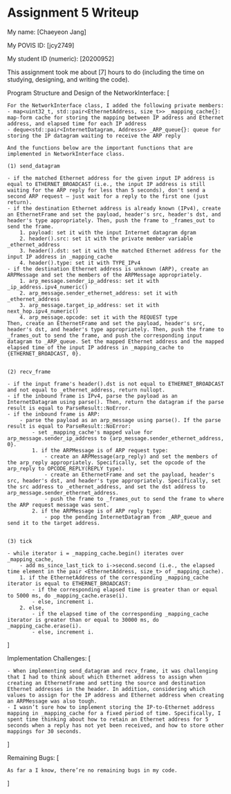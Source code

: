 Assignment 5 Writeup
=============

My name: [Chaeyeon Jang]

My POVIS ID: [jcy2749]

My student ID (numeric): [20200952]

This assignment took me about [7] hours to do (including the time on studying, designing, and writing the code).

Program Structure and Design of the NetworkInterface:
[

    For the NetworkInterface class, I added the following private members:
    - map<uint32_t, std::pair<EthernetAddress, size_t>> _mapping_cache{}: map-form cache for storing the mapping between IP address and Ethernet address, and elapsed time for each IP address
    - deque<std::pair<InternetDatagram, Address>> _ARP_queue{}: queue for storing the IP datagram waiting to receive the ARP reply

    And the functions below are the important functions that are implemented in NetworkInterface class. 

    (1) send_datagram

    - if the matched Ethernet address for the given input IP address is equal to ETHERNET_BROADCAST (i.e., the input IP address is still waiting for the ARP reply for less than 5 seconds), don't send a second ARP request — just wait for a reply to the first one (just return).
    - if the destination Ethernet address is already known (IPv4), create an EthernetFrame and set the payload, header's src, header's dst, and header's type appropriately. Then, push the frame to _frames_out to send the frame.
        1. payload: set it with the input Internet datagram dgram
        2. header().src: set it with the private member variable _ethernet_address
        3. header().dst: set it with the matched Ethernet address for the input IP address in _mapping_cache
        4. header().type: set it with TYPE_IPv4
    - if the destination Ethernet address is unknown (ARP), create an ARPMessage and set the members of the ARPMessage appropriately.
        1. arp_message.sender_ip_address: set it with _ip_address.ipv4_numeric()
        2. arp_message.sender_ethernet_address: set it with _ethernet_address
        3. arp_message.target_ip_address: set it with next_hop.ipv4_numeric()
        4. arp_message.opcode: set it with the REQUEST type
    Then, create an EthernetFrame and set the payload, header's src, header's dst, and header's type appropriately. Then, push the frame to _frames_out to send the frame, and push the corresponding input datagram to _ARP_queue. Set the mapped Ethernet address and the mapped elapsed time of the input IP address in _mapping_cache to {ETHERNET_BROADCAST, 0}.


    (2) recv_frame

    - if the input frame's header().dst is not equal to ETHERNET_BROADCAST and not equal to _ethernet_address, return nullopt. 
    - if the inbound frame is IPv4, parse the payload as an InternetDatagram using parse(). Then, return the datagram if the parse result is equal to ParseResult::NoError.
    - if the inbound frame is ARP:
        - parse the payload as an arp_message using parse(). If the parse result is equal to ParseResult::NoError:
            - set _mapping_cache's mapped value for arp_message.sender_ip_address to {arp_message.sender_ethernet_address, 0}.
            1. if the ARPMessage is of ARP request type:
                - create an ARPMessage(arp_reply) and set the members of the arp_reply appropriately. Specifically, set the opcode of the arp_reply to OPCODE_REPLY(REPLY type).
                - create an EthernetFrame and set the payload, header's src, header's dst, and header's type appropriately. Specifically, set the src address to _ethernet_address, and set the dst address to arp_message.sender_ethernet_address.
                - push the frame to _frames_out to send the frame to where the ARP request message was sent.
            2. if the ARPMessage is of ARP reply type:
                - pop the pending InternetDatagram from _ARP_queue and send it to the target address.


    (3) tick

    - while iterator i = _mapping_cache.begin() iterates over _mapping_cache,
        - add ms_since_last_tick to i->second.second (i.e., the elapsed time element in the pair <EthernetAddress, size_t> of _mapping_cache).
        1. if the EthernetAddress of the corresponding _mapping_cache iterator is equal to ETHERNET_BROADCAST:
            - if the corresponding elapsed time is greater than or equal to 5000 ms, do _mapping_cache.erase(i).
            - else, increment i.
        2. else, 
            - if the elapsed time of the corresponding _mapping_cache iterator is greater than or equal to 30000 ms, do _mapping_cache.erase(i).
            - else, increment i.
    

]

Implementation Challenges:
[


    - When implementing send_datagram and recv_frame, it was challenging that I had to think about which Ethernet address to assign when creating an EthernetFrame and setting the source and destination Ethernet addresses in the header. In addition, considering which values to assign for the IP address and Ethernet address when creating an ARPMessage was also tough.
    - I wasn’t sure how to implement storing the IP-to-Ethernet address mapping in _mapping_cache for a fixed period of time. Specifically, I spent time thinking about how to retain an Ethernet address for 5 seconds when a reply has not yet been received, and how to store other mappings for 30 seconds.


]

Remaining Bugs:
[

    As far a I know, there’re no remaining bugs in my code.

]
